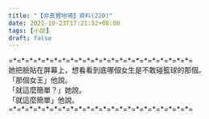 ```yaml
---
title: "【非真實地場】資料(220)"
date: 2021-10-23T17:21:52+08:00
tags: [小說]
draft: false
---
```


=\*=\*=\*=\*=\*=\*=\*=\*=\*=\*=\*=\*=\*=\*=\*=\*=\*=\*=\*=\*=\*=\*=  
她把臉貼在屏幕上，想看看到底哪個女生是不敢碰籃球的那個。  
「那個女王」他說。  
「就這麼簡單？」她說。  
「就這麼簡單」他說。   
=\*=\*=\*=\*=\*=\*=\*=\*=\*=\*=\*=\*=\*=\*=\*=\*=\*=\*=\*=\*=\*=\*=  